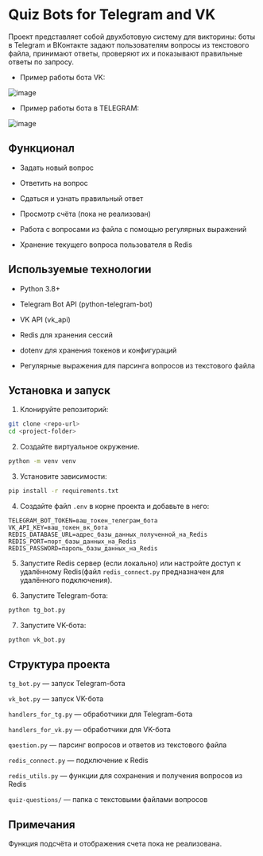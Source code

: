 # Quiz Bots for Telegram and VK

Проект представляет собой двухботовую систему для викторины: боты в Telegram и ВКонтакте задают пользователям вопросы из текстового файла, принимают ответы, проверяют их и показывают правильные ответы по запросу.

* Пример работы бота VK:

![image](https://i.imgur.com/Obwxocn.gif)


* Пример работы бота в TELEGRAM:

![image](https://i.imgur.com/JLODOK0.gif)

## Функционал
* Задать новый вопрос

* Ответить на вопрос

* Сдаться и узнать правильный ответ

* Просмотр счёта (пока не реализован)

* Работа с вопросами из файла с помощью регулярных выражений

* Хранение текущего вопроса пользователя в Redis

## Используемые технологии
* Python 3.8+

* Telegram Bot API (python-telegram-bot)

* VK API (vk_api)

* Redis для хранения сессий

* dotenv для хранения токенов и конфигураций

* Регулярные выражения для парсинга вопросов из текстового файла

## Установка и запуск

1. Клонируйте репозиторий:

```bash
git clone <repo-url>
cd <project-folder>
```
2. Создайте виртуальное окружение.

```bash
python -m venv venv
```

3. Установите зависимости:

```bash
pip install -r requirements.txt
```

4. Создайте файл `.env` в корне проекта и добавьте в него:

```env
TELEGRAM_BOT_TOKEN=ваш_токен_телеграм_бота
VK_API_KEY=ваш_токен_вк_бота
REDIS_DATABASE_URL=адрес_базы_данных_полученной_на_Redis
REDIS_PORT=порт_базы_данных_на_Redis
REDIS_PASSWORD=пароль_базы_данных_на_Redis
```
5. Запустите Redis сервер (если локально) или настройте доступ к удалённому Redis(файл `redis_connect.py` предназначен для удалённого подключения).

6. Запустите Telegram-бота:

```bash
python tg_bot.py
```
7. Запустите VK-бота:

```bash
python vk_bot.py
```

## Структура проекта
`tg_bot.py` — запуск Telegram-бота

`vk_bot.py` — запуск VK-бота

`handlers_for_tg.py` — обработчики для Telegram-бота

`handlers_for_vk.py` — обработчики для VK-бота

`qaestion.py` — парсинг вопросов и ответов из текстового файла

`redis_connect.py` — подключение к Redis

`redis_utils.py` — функции для сохранения и получения вопросов из Redis

`quiz-questions/` — папка с текстовыми файлами вопросов

## Примечания
Функция подсчёта и отображения счета пока не реализована.

